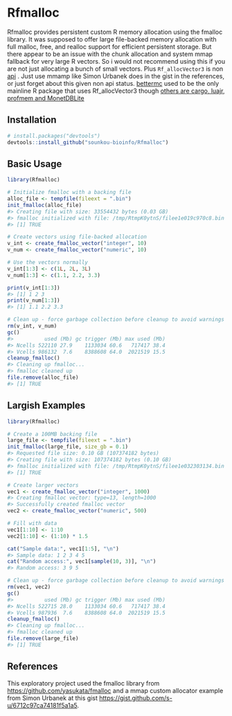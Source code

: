 
# Rfmalloc

Rfmalloc provides persistent custom R memory allocation using
the fmalloc library. It was supposed to offer large file-backed memory allocation with full
malloc, free, and realloc support for efficient persistent storage. But there appear to be an issue with the chunk allocation and system mmap fallback for very large R vectors.
So i would not recommend using this if you are not just allocating a bunch of small vectors. Plus `Rf_allocVector3` is non [api](https://github.com/r-devel/r-svn/blob/b8ffe27b6b430f67b20518071f018f07bff00f4d/src/include/R_ext/Rallocators.h#L27) . Just use mmamp like Simon Urbanek does in the gist in the references, or just forget about this given non api status. [bettermc](https://github.com/akersting/bettermc) used to be the only mainline R package that uses Rf_allocVector3 though [others are cargo, luajr, profmem and MonetDBLite](https://github.com/search?q=org%3Acran%20allocvector3&type=code)

## Installation

``` r
# install.packages("devtools")
devtools::install_github("sounkou-bioinfo/Rfmalloc")
```

## Basic Usage

``` r
library(Rfmalloc)

# Initialize fmalloc with a backing file
alloc_file <- tempfile(fileext = ".bin")
init_fmalloc(alloc_file)
#> Creating file with size: 33554432 bytes (0.03 GB)
#> fmalloc initialized with file: /tmp/RtmpK0ytnS/filee1e019c970c8.bin (init: true)
#> [1] TRUE

# Create vectors using file-backed allocation
v_int <- create_fmalloc_vector("integer", 10)
v_num <- create_fmalloc_vector("numeric", 10)

# Use the vectors normally
v_int[1:3] <- c(1L, 2L, 3L)
v_num[1:3] <- c(1.1, 2.2, 3.3)

print(v_int[1:3])
#> [1] 1 2 3
print(v_num[1:3])
#> [1] 1.1 2.2 3.3

# Clean up - force garbage collection before cleanup to avoid warnings  
rm(v_int, v_num)
gc()
#>          used (Mb) gc trigger (Mb) max used (Mb)
#> Ncells 522110 27.9    1133034 60.6   717417 38.4
#> Vcells 986132  7.6    8388608 64.0  2021519 15.5
cleanup_fmalloc()
#> Cleaning up fmalloc...
#> fmalloc cleaned up
file.remove(alloc_file)
#> [1] TRUE
```

## Largish Examples

``` r
library(Rfmalloc)

# Create a 100MB backing file
large_file <- tempfile(fileext = ".bin")
init_fmalloc(large_file, size_gb = 0.1)
#> Requested file size: 0.10 GB (107374182 bytes)
#> Creating file with size: 107374182 bytes (0.10 GB)
#> fmalloc initialized with file: /tmp/RtmpK0ytnS/filee1e032303134.bin (init: true)
#> [1] TRUE

# Create larger vectors
vec1 <- create_fmalloc_vector("integer", 1000)
#> Creating fmalloc vector: type=13, length=1000
#> Successfully created fmalloc vector
vec2 <- create_fmalloc_vector("numeric", 500)

# Fill with data
vec1[1:10] <- 1:10
vec2[1:10] <- (1:10) * 1.5

cat("Sample data:", vec1[1:5], "\n")
#> Sample data: 1 2 3 4 5
cat("Random access:", vec1[sample(10, 3)], "\n")
#> Random access: 3 9 5

# Clean up - force garbage collection before cleanup to avoid warnings
rm(vec1, vec2)
gc()
#>          used (Mb) gc trigger (Mb) max used (Mb)
#> Ncells 522715 28.0    1133034 60.6   717417 38.4
#> Vcells 987936  7.6    8388608 64.0  2021519 15.5
cleanup_fmalloc()
#> Cleaning up fmalloc...
#> fmalloc cleaned up
file.remove(large_file)
#> [1] TRUE
```

## References

This exploratory project used the fmalloc library from <https://github.com/yasukata/fmalloc> and a mmap custom allocator example from Simon Urbanek at this gist <https://gist.github.com/s-u/6712c97ca74181f5a1a5>.

